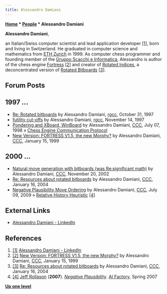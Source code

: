 ```yaml
---
title: Alessandro Damiani
---
```

**[Home](Home "Home") * [People](People "People") * Alessandro Damiani**

**Alessandro Damiani**,

an Italian/Swiss computer scientist and lead application developer <a id="cite-note-1" href="#cite-ref-1">[1]</a>, born and living in Switzerland. He graduated in computer science and mathematics from [ETH Zurich](ETH_Zurich "ETH Zurich") in 1999.
As computer chess programmer and founding member of the [Gruppo Scacchi e Informatica](G_6 "G 6"), Alessandro is author of the chess engine [Fortress](</Fortress_(Engine)> "Fortress (Engine)") <a id="cite-note-2" href="#cite-ref-2">[2]</a> and creator of [Rotated Indices](Rotated_Indices "Rotated Indices"), a deconcentrated version of [Rotated Bitboards](Rotated_Bitboards "Rotated Bitboards") <a id="cite-note-3" href="#cite-ref-3">[3]</a>.

## Forum Posts

## 1997 ...

- [Re: Rotated bitboards](https://groups.google.com/d/msg/rec.games.chess.computer/YvFagyuVogw/-HZxjKBAHFwJ) by Alessandro Damiani, [rgcc](Computer_Chess_Forums "Computer Chess Forums"), October 31, 1997
- [futility cut-offs](https://groups.google.com/d/msg/rec.games.chess.computer/N15lghcVmV8/uRny_16RAvQJ) by Alessandro Damiani, [rgcc](Computer_Chess_Forums "Computer Chess Forums"), November 14, 1997
- [Pondering and XBoard, WinBoard](https://www.stmintz.com/ccc/index.php?id=21841) by Alessandro Damiani, [CCC](CCC "CCC"), July 07, 1998 » [Chess Engine Communication Protocol](Chess_Engine_Communication_Protocol "Chess Engine Communication Protocol")
- [New Version: FORTRESS V1.5, the new Morphy?](https://www.stmintz.com/ccc/index.php?id=39509) by Alessandro Damiani, [CCC](CCC "CCC"), January 15, 1999

## 2000 ...

- [Natural move generation with bitboards (was Re:significant math)](https://www.stmintz.com/ccc/index.php?id=266381) by Alessandro Damiani, [CCC](CCC "CCC"), November 20, 2002
- [Re: Resources about rotated bitboards](https://www.stmintz.com/ccc/index.php?id=342812) by Alessandro Damiani, [CCC](CCC "CCC"), January 16, 2004
- [Negative Plausibility Move Ordering](http://www.talkchess.com/forum3/viewtopic.php?f=7&t=28873) by Alessandro Damiani, [CCC](CCC "CCC"), July 09, 2009 » [Relative History Heuristic](Relative_History_Heuristic "Relative History Heuristic") <a id="cite-note-4" href="#cite-ref-4">[4]</a>

## External Links

- [Alessandro Damiani - LinkedIn](https://www.linkedin.com/in/alessandro-damiani-0540725/)

## References

1. <a id="cite-ref-1" href="#cite-note-1">[1]</a> [Alessandro Damiani - LinkedIn](https://www.linkedin.com/in/alessandro-damiani-0540725/)
1. <a id="cite-ref-2" href="#cite-note-2">[2]</a> [New Version: FORTRESS V1.5, the new Morphy?](https://www.stmintz.com/ccc/index.php?id=39509) by Alessandro Damiani, [CCC](CCC "CCC"), January 15, 1999
1. <a id="cite-ref-3" href="#cite-note-3">[3]</a> [Re: Resources about rotated bitboards](https://www.stmintz.com/ccc/index.php?id=342812) by Alessandro Damiani, [CCC](CCC "CCC"), January 16, 2004
1. <a id="cite-ref-4" href="#cite-note-4">[4]</a> [Jeff Rollason](Jeff_Rollason "Jeff Rollason") (**2007**). *[Negative Plausibility](http://www.aifactory.co.uk/newsletter/2007_01_neg_plausibility.htm)*. [AI Factory](AI_Factory "AI Factory"), Spring 2007

**[Up one level](People "People")**

